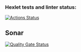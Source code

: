 ### Hexlet tests and linter status:
[![Actions Status](https://github.com/so1tan0v/go-project-244/actions/workflows/hexlet-check.yml/badge.svg)](https://github.com/so1tan0v/go-project-244/actions)

## Sonar 
[![Quality Gate Status](https://sonarcloud.io/api/project_badges/measure?project=so1tan0v_go-project-244&metric=alert_status)](https://sonarcloud.io/summary/new_code?id=so1tan0v_go-project-244)